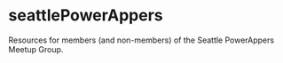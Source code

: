 # seattlePowerAppers
Resources for members (and non-members) of the Seattle PowerAppers Meetup Group.
